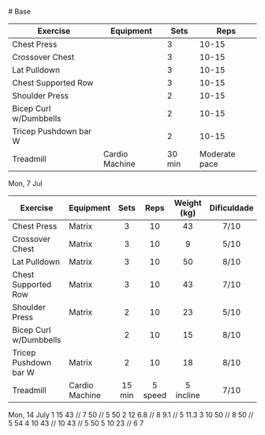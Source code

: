 [](../Meals/Meal.md)[](3%20-%20UPPER.md)[](../Meals/Meal.md)[](../Meals/Meal.md)[](../Meals/Meal.md)[](../Meals/Meal.md)[](../Meals/Meal.md)[](../Meals/Meal.md)[](3%20-%20UPPER.md)[](3%20-%20UPPER.md)[](3%20-%20UPPER.md)[](3%20-%20UPPER.md)[](3%20-%20UPPER.md)[](3%20-%20UPPER.md)[](3%20-%20UPPER.md)[](3%20-%20UPPER.md)[](3%20-%20UPPER.md)[](3%20-%20UPPER.md)[](3%20-%20UPPER.md)[](3%20-%20UPPER.md)[](3%20-%20UPPER.md)[](3%20-%20UPPER.md)[](3%20-%20UPPER.md)[](3%20-%20UPPER.md)[](3%20-%20UPPER.md)[](3%20-%20UPPER.md)[](3%20-%20UPPER.md)[](3%20-%20UPPER.md)[](3%20-%20UPPER.md)[](3%20-%20UPPER.md)[](3%20-%20UPPER.md)[](3%20-%20UPPER.md)[](3%20-%20UPPER.md)[](3%20-%20UPPER.md)[](3%20-%20UPPER.md)[](3%20-%20UPPER.md)[](3%20-%20UPPER.md)[](3%20-%20UPPER.md)[](3%20-%20UPPER.md)[](3%20-%20UPPER.md)# Base

| Exercise               | Equipment      | Sets   | Reps          |
| ---------------------- | -------------- | ------ | ------------- |
| Chest Press            |                | 3      | 10-15         |
| Crossover Chest        |                | 3      | 10-15         |
| Lat Pulldown           |                | 3      | 10-15         |
| Chest Supported Row    |                | 3      | 10-15         |
| Shoulder Press         |                | 2      | 10-15         |
| Bicep Curl w/Dumbbells |                | 2      | 10-15         |
| Tricep Pushdown bar W  |                | 2      | 10-15         |
| Treadmill              | Cardio Machine | 30 min | Moderate pace |

Mon, 7 Jul


| Exercise               | Equipment      |  Sets  |  Reps   | Weight (kg) | Dificuldade |
| ---------------------- | -------------- | :----: | :-----: | :---------: | :---------: |
| Chest Press            | Matrix         |   3    |   10    |     43      |    7/10     |
| Crossover Chest        | Matrix         |   3    |   10    |      9      |    5/10     |
| Lat Pulldown           | Matrix         |   3    |   10    |     50      |    8/10     |
| Chest Supported Row    | Matrix         |   3    |   10    |     43      |    7/10     |
| Shoulder Press         | Matrix         |   2    |   10    |     23      |    5/10     |
| Bicep Curl w/Dumbbells |                |   2    |   10    |     15      |    8/10     |
| Tricep Pushdown bar W  | Matrix         |   2    |   10    |     18      |    8/10     |
| Treadmill              | Cardio Machine | 15 min | 5 speed |  5 incline  |    7/10     |

Mon, 14 July
1  15 43 // 7 50 // 5 50
2 12 6.8 // 8 9.1 // 5 11.3
3 10 50 // 8 50 // 5 54
4 10 43 // 10 43 // 5 50
5 10 23 // 
6 
7